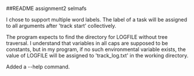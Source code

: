 ##README assignment2 selmafs

I chose to support multiple word labels.
The label of a task will be assigned to all arguments after 'track start' collectively.

The program expects to find the directory for LOGFILE without tree traversal.
I understand that variables in all caps are supposed to be constants, but in my program, if no such environmental variable exists, the value of LOGFILE will be assigned to 'track_log.txt' in the working directory.

Added a --help command.
